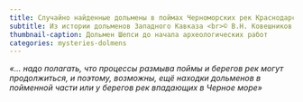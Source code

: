 ```yaml
---
title: Случайно найденные дольмены в поймах Черноморских рек Краснодарского края
subtitle: Из истории дольменов Западного Кавказа <br>© В.Н. Ковешников
thumbnail-caption: Дольмен Шепси до начала археологических работ
categories: mysteries-dolmens
---
```

_«… надо полагать, что процессы размыва поймы и берегов рек могут продолжиться, и поэтому, возможны, ещё находки дольменов в пойменной части или у берегов рек впадающих в Черное море»_
